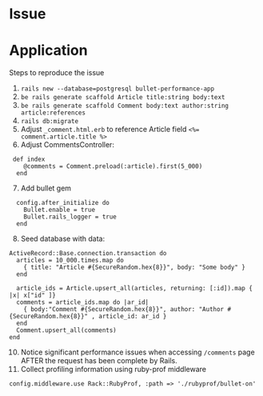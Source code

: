 # Issue

# Application

Steps to reproduce the issue

1. `rails new --database=postgresql bullet-performance-app`
2. `be rails generate scaffold Article title:string body:text`
3. `be rails generate scaffold Comment body:text author:string article:references`
4. `rails db:migrate`
5. Adjust `_comment.html.erb` to reference Article field `<%= comment.article.title %>`
6. Adjust CommentsController:
```
 def index
    @comments = Comment.preload(:article).first(5_000)
  end
```
7. Add bullet gem
```
  config.after_initialize do
    Bullet.enable = true
    Bullet.rails_logger = true
  end
```
8. Seed database with data:
```
ActiveRecord::Base.connection.transaction do
  articles = 10_000.times.map do
    { title: "Article #{SecureRandom.hex{8}}", body: "Some body" }
  end

  article_ids = Article.upsert_all(articles, returning: [:id]).map { |x| x["id" ]}
  comments = article_ids.map do |ar_id|
    { body:"Comment #{SecureRandom.hex{8}}", author: "Author #{SecureRandom.hex{8}}" , article_id: ar_id }
  end
  Comment.upsert_all(comments)
end
```
10. Notice significant performance issues when accessing `/comments` page AFTER the request has been complete by Rails.
11. Collect profiling information using ruby-prof middleware
```
config.middleware.use Rack::RubyProf, :path => './rubyprof/bullet-on'
```
